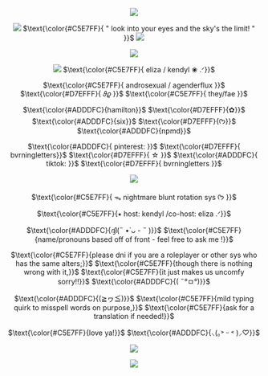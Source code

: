 <div align="center">

  ![](https://wilardo.crd.co/assets/images/gallery21/5edb560e.gif?v=d19c95ca)
  
  ![](https://github.com/user-attachments/assets/dc05b065-0b11-4998-b841-ddfaa7b16ba8)
$\text{\color{#C5E7FF}{ " look into your eyes and the sky's the limit! " }}$ ![](https://github.com/user-attachments/assets/eb8be55b-0dd9-44b6-bdf5-43c424f649d1)

  
  ![](https://i.ibb.co/rxtbDkD/IMG-4610.png)
  
 ![](https://github.com/user-attachments/assets/787c9b77-3770-4360-a604-24f87c2fc6a0)
$\text{\color{#C5E7FF}{ eliza / kendyl ❀ .ᐟ}}$

 $\text{\color{#C5E7FF}{ androsexual / agenderflux }}$ $\text{\color{#D7EFFF}{ 𝜗𝜚 }}$  $\text{\color{#C5E7FF}{ they/fae }}$

 $\text{\color{#ADDDFC}{hamilton}}$ $\text{\color{#D7EFFF}{✿}}$  $\text{\color{#ADDDFC}{six}}$ $\text{\color{#D7EFFF}{ᡣ𐭩}}$  $\text{\color{#ADDDFC}{npmd}}$

$\text{\color{#ADDDFC}{ pinterest: }}$ $\text{\color{#D7EFFF}{ bvrningletters}}$ $\text{\color{#D7EFFF}{ ☆ }}$ $\text{\color{#ADDDFC}{ tiktok: }}$ $\text{\color{#D7EFFF}{ bvrningletters }}$


![](https://i.ibb.co/VqmHjBr/IMG-4557.png)


$\text{\color{#C5E7FF}{ ᯓ nightmare blunt rotation sys ᡣ𐭩 }}$ 

$\text{\color{#C5E7FF}{⭑ host: kendyl /co-host: eliza .ᐟ}}$ 

$\text{\color{#ADDDFC}{ദ്ദി(˵ •̀ ᴗ - ˵ )}}$ $\text{\color{#C5E7FF}{name/pronouns based off of front - feel free to ask me !}}$ 

$\text{\color{#C5E7FF}{please dni if you are a roleplayer or other sys who has the same alters;}}$
$\text{\color{#C5E7FF}{though there is nothing wrong with it,}}$
$\text{\color{#C5E7FF}{it just makes us uncomfy sorry!!}}$ $\text{\color{#ADDDFC}{( ˶°ㅁ°)}}$

$\text{\color{#ADDDFC}{(≧ヮ≦)}}$ $\text{\color{#C5E7FF}{mild typing quirk to misspell words on purpose,}}$
$\text{\color{#C5E7FF}{ask for a translation if needed!}}$ 

$\text{\color{#C5E7FF}{love ya!}}$ $\text{\color{#ADDDFC}{⸜(｡˃ ᵕ ˂ )⸝♡}}$ 

![](https://github.com/user-attachments/assets/b734d60a-c8ee-4b72-b531-adb65e801a6e)




![](https://github.com/user-attachments/assets/31764beb-a891-4a07-8765-6a872e6adc54)

 
</div>
